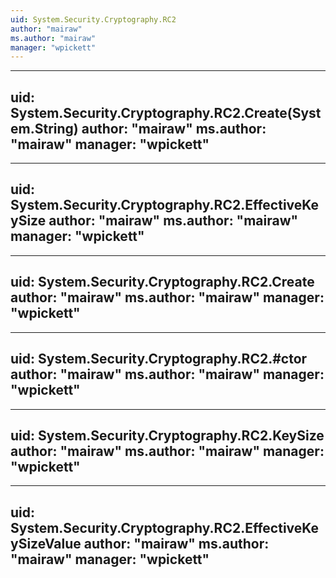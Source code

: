 ```yaml
---
uid: System.Security.Cryptography.RC2
author: "mairaw"
ms.author: "mairaw"
manager: "wpickett"
---
```


---
uid: System.Security.Cryptography.RC2.Create(System.String)
author: "mairaw"
ms.author: "mairaw"
manager: "wpickett"
---

---
uid: System.Security.Cryptography.RC2.EffectiveKeySize
author: "mairaw"
ms.author: "mairaw"
manager: "wpickett"
---

---
uid: System.Security.Cryptography.RC2.Create
author: "mairaw"
ms.author: "mairaw"
manager: "wpickett"
---

---
uid: System.Security.Cryptography.RC2.#ctor
author: "mairaw"
ms.author: "mairaw"
manager: "wpickett"
---

---
uid: System.Security.Cryptography.RC2.KeySize
author: "mairaw"
ms.author: "mairaw"
manager: "wpickett"
---

---
uid: System.Security.Cryptography.RC2.EffectiveKeySizeValue
author: "mairaw"
ms.author: "mairaw"
manager: "wpickett"
---

